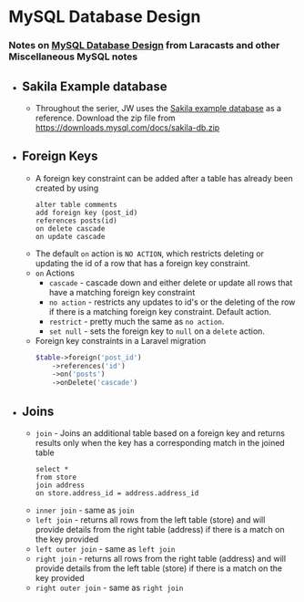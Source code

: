 # MySQL Database Design

### Notes on [MySQL Database Design](https://laracasts.com/series/mysql-database-design) from Laracasts and other Miscellaneous MySQL notes

* ## Sakila Example database
    * Throughout the serier, JW uses the [Sakila example database](https://dev.mysql.com/doc/sakila/en/) as a reference. Download the zip file from https://downloads.mysql.com/docs/sakila-db.zip
* ## Foreign Keys
    * A foreign key constraint can be added after a table has already been created by using
        ```mysql
        alter table comments
        add foreign key (post_id) 
        references posts(id)
        on delete cascade
        on update cascade
        ```
    * The default `on` action is `NO ACTION`, which restricts deleting or updating the id of a row that has a foreign key constraint.
    * `on` Actions
        * `cascade` - cascade down and either delete or update all rows that have a matching foreign key constraint
        * `no action` - restricts any updates to id's or the deleting of the row if there is a matching foreign key constraint. Default action.
        * `restrict` - pretty much the same as `no action`.
        * `set null` - sets the foreign key to `null` on a `delete` action.
    * Foreign key constraints in a Laravel migration
        ```php
        $table->foreign('post_id')
            ->references('id')
            ->on('posts')
            ->onDelete('cascade')
        ```
* ## Joins
    * `join` - Joins an additional table based on a foreign key and returns results only when the key has a corresponding match in the joined table
        ```mysql
        select *
        from store
        join address
        on store.address_id = address.address_id
        ```
    * `inner join` - same as `join`
    * `left join` - returns all rows from the left table (store) and will provide details from the right table (address) if there is a match on the key provided
    * `left outer join` - same as `left join`
    * `right join` - returns all rows from the right table (address) and will provide details from the left table (store) if there is a match on the key provided
    * `right outer join` - same as `right join`